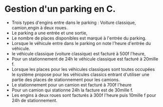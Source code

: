 # Gestion d'un parking en C.
- Trois types d'engins entre dans le parking : Voiture classique, camion,engin à deux roues.
- Le parking a une entrée et une sortie, 
- Le nombre de places disponibles est marqué à l'entrée du parking.
- Lorsque le véhicule entre dans le parking on note l'heure d'entrée du véhicule.
- le véhicule classique (voiture classique) est facturé à 500f l'heure,
- Pour un stationnement de 24h le véhicule classique est facturé à 20mille f.
- Lorsque les places pour les véhicules classiques sont toutes occupées le système propose pour les véhicules classics entrant d'utiliser une partie des places de stationnement pour les camions.
- Le stationnement pour un camion est facturé à 700f l'heure
- Pour un camion qui stationne 24h la facture est de 30mille f.
- Les engins à deux roues sont facturés à 300f l'heure puis 10mille f pour 24h de stationnement.
